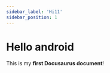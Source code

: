 ```yaml
---
sidebar_label: 'Hi11'
sidebar_position: 1
---
```

# Hello android

This is my **first Docusaurus document**!
